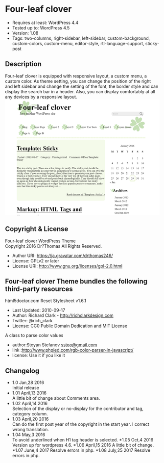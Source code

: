 # Four-leaf clover

* Requires at least: WordPress 4.4
* Tested up to: WordPress 4.5
* Version: 1.08
* Tags: two-columns, right-sidebar, left-sidebar, custom-background, custom-colors, custom-menu, editor-style, rtl-language-support, sticky-post

## Description

Four-leaf clover is equipped with responsive layout, a custom menu, a custom color. As theme setting, you can change the position of the right and left sidebar and change the setting of the font, the border style and can display the search bar in a header. Also, you can display comfortably at all any devices by a responsive layout.
![screenshot](screenshot.png)

## Copyright & License

Four-leaf clover WordPress Theme  
Copyright 2016 Dr?Thomas All Rights Reserved.

* Author URI: https://ja.gravatar.com/drthomas246/
* License: GPLv2 or later
* License URI: http://www.gnu.org/licenses/gpl-2.0.html

## Four-leaf clover Theme bundles the following third-party resources

html5doctor.com Reset Stylesheet
v1.6.1
* Last Updated: 2010-09-17
* Author: Richard Clark - http://richclarkdesign.com
* Twitter: @rich_clark
* License: CC0 Public Domain Dedication and MIT License

A class to parse color values
* author:Stoyan Stefanov <sstoo@gmail.com>
* link  :http://www.phpied.com/rgb-color-parser-in-javascript/
* license: Use it if you like it

## Changelog

* 1.0  Jan,28 2016  
Initial release
* 1.01 April,13 2016  
A little bit of change about Comments area.
* 1.02 April,14 2016  
Selection of the display or no-display for the contributor and tag, category column.
* 1.03 April,20 2016  
Can do the first post year of the copyright in the start year. I correct wrong translation.
* 1.04 May,3 2016  
To avoid underlined when H1 tag header is selected.
*1.05  Oct,4 2016 
 Version up for wordpress 4.6.
*1.06  April,15 2016
 A little bit of change.
*1.07  June,4 2017
 Resolve errors in php.
*1.08  July,25 2017
 Resolve errors in php.